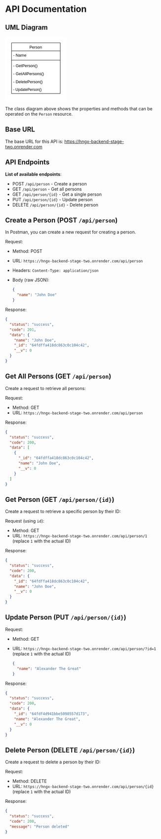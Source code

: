 # API Documentation

## UML Diagram

![Class Diagram for Person Resource](./uml-diagram.jpg)

The class diagram above shows the properties and methods that can be operated on the `Person` resource.

## Base URL

The base URL for this API is: https://hngx-backend-stage-two.onrender.com

## API Endpoints

**List of available endpoints**:

- POST `/api/person` - Create a person
- GET `/api/person` - Get all persons
- GET `/api/person/{id}` - Get a single person
- PUT `/api/person/{id}` - Update person
- DELETE `/api/person/{id}` - Delete person

## Create a Person (POST `/api/person`)

In Postman, you can create a new request for creating a person.

Request:

- Method: POST
- URL: `https://hngx-backend-stage-two.onrender.com/api/person`
- Headers: `Content-Type: application/json`
- Body (raw JSON):

  ```json
  {
    "name": "John Doe"
  }
  ```

Response:

```json
{
  "status": "success",
  "code": 201,
  "data": {
    "name": "John Doe",
    "_id": "64fdffa418dc863c0c104c42",
    "__v": 0
  }
}
```

## **Get All Persons (GET `/api/person`)**

Create a request to retrieve all persons:

Request:

- Method: GET
- URL: `https://hngx-backend-stage-two.onrender.com/api/person`

Response:

```json
{
  "status": "success",
  "code": 200,
  "data": [
    {
      "_id": "64fdffa418dc863c0c104c42",
      "name": "John Doe",
      "__v": 0
    }
  ]
}
```

## **Get Person (GET `/api/person/{id}`)**

Create a request to retrieve a specific person by their ID:

Request (using `id`):

- Method: GET
- URL: `https://hngx-backend-stage-two.onrender.com/api/person/1` (replace `1` with the actual ID)

Response:

```json
{
  "status": "success",
  "code": 200,
  "data": {
    "_id": "64fdffa418dc863c0c104c42",
    "name": "John Doe",
    "__v": 0
  }
}
```

## **Update Person (PUT `/api/person/{id}`)**

Request:

- Method: GET
- URL: `https://hngx-backend-stage-two.onrender.com/api/person/?id=1` (replace `1` with the actual ID)

  ```json
  {
    "name": "Alexander The Great"
  }
  ```

Response:

```json
{
  "status": "success",
  "code": 200,
  "data": {
    "_id": "64fdf4d941bbe5098557d173",
    "name": "Alexander The Great",
    "__v": 0
  }
}
```

## **Delete Person (DELETE `/api/person/{id}`)**

Create a request to delete a person by their ID:

Request:

- Method: DELETE
- URL: `https://hngx-backend-stage-two.onrender.com/api/person/{id}` (replace `1` with the actual ID)

Response:

```json
{
  "status": "success",
  "code": 200,
  "message": "Person deleted"
}
```
